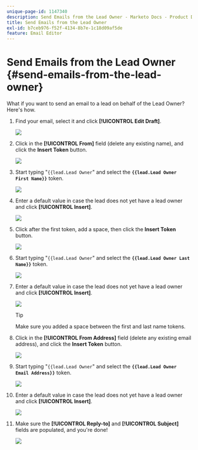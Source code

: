 ```yaml
---
unique-page-id: 1147340
description: Send Emails from the Lead Owner - Marketo Docs - Product Documentation
title: Send Emails from the Lead Owner
exl-id: b7ceb976-f52f-4134-8b7e-1c18d09af5de
feature: Email Editor
---
```

# Send Emails from the Lead Owner {#send-emails-from-the-lead-owner}

What if you want to send an email to a lead on behalf of the Lead Owner?  Here's how.

1. Find your email, select it and click **[!UICONTROL Edit Draft]**.

   ![](assets/one.png)

1. Click in the **[!UICONTROL From]** field (delete any existing name), and click the **Insert Token** button.

   ![](assets/two.png)

1. Start typing "`{{lead.Lead Owner`" and select the **`{{lead.Lead Owner First Name}}`** token.

   ![](assets/image2014-9-11-13-3a7-3a43.png)

1. Enter a default value in case the lead does not yet have a lead owner and click **[!UICONTROL Insert]**.

   ![](assets/image2014-9-11-13-3a7-3a58.png)

1. Click after the first token, add a space, then click the **Insert Token** button.

   ![](assets/five.png)

1. Start typing "`{{lead.Lead Owner`" and select the **`{{lead.Lead Owner Last Name}}`** token.

   ![](assets/image2014-9-11-13-3a8-3a24.png)

1. Enter a default value in case the lead does not yet have a lead owner and click **[!UICONTROL Insert]**.

   ![](assets/image2014-9-11-13-3a8-3a39.png)

   >[!TIP]
   >
   >Make sure you added a space between the first and last name tokens.

1. Click in the **[!UICONTROL From Address]** field (delete any existing email address), and click the **Insert Token** button.

   ![](assets/eight.png)

1. Start typing "`{{lead.Lead Owner`" and select the **`{{lead.Lead Owner Email Address}}`** token.

   ![](assets/image2014-9-11-13-3a9-3a33.png)

1. Enter a default value in case the lead does not yet have a lead owner and click **[!UICONTROL Insert]**.

   ![](assets/ten.png)

1. Make sure the **[!UICONTROL Reply-to]** and **[!UICONTROL Subject]** fields are populated, and you're done!

   ![](assets/eleven.png)
